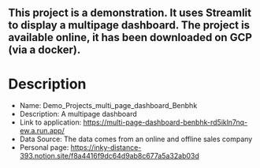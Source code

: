 ## This project is a demonstration. It uses Streamlit to display a multipage dashboard. The project is available online, it has been downloaded on GCP (via a docker).

# Description
- Name: Demo_Projects_multi_page_dashboard_Benbhk
- Description: A multipage dashboard
- Link to application: https://multi-page-dashboard-benbhk-rd5ikln7nq-ew.a.run.app/
- Data Source: The data comes from an online and offline sales company
- Personal page: https://inky-distance-393.notion.site/f8a4416f9dc64d9ab8c677a5a32ab03d
